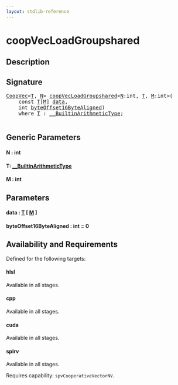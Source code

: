 ```yaml
---
layout: stdlib-reference
---
```


# coopVecLoadGroupshared

## Description





## Signature 

<pre>
<a href="../types/coopvec-04/index.md" class="code_type">CoopVec</a>&lt;<a href="coopvecloadgroupshared-47b.md#typeparam-T" class="code_type">T</a>, <a href="coopvecloadgroupshared-47b.md#decl-N" class="code_var">N</a>&gt; <a href="coopvecloadgroupshared-47b.md">coopVecLoadGroupshared</a>&lt;<a href="coopvecloadgroupshared-47b.md#decl-N" class="code_var">N</a>:<span class="code_keyword">int</span>, <a href="coopvecloadgroupshared-47b.md#typeparam-T" class="code_type">T</a>, <a href="coopvecloadgroupshared-47b.md#decl-M" class="code_var">M</a>:<span class="code_keyword">int</span>&gt;(
    <span class="code_keyword">const</span> <a href="coopvecloadgroupshared-47b.md#typeparam-T" class="code_type">T</a>[<a href="coopvecloadgroupshared-47b.md#decl-M" class="code_var">M</a>] <a href="coopvecloadgroupshared-47b.md#decl-data" class="code_param">data</a>,
    <span class="code_keyword">int</span> <a href="coopvecloadgroupshared-47b.md#decl-byteOffset16ByteAligned" class="code_param">byteOffset16ByteAligned</a>)
    <span class='code_keyword'>where</span> <a href="coopvecloadgroupshared-47b.md#typeparam-T" class="code_type">T</a> : <a href="../interfaces/0_builtinarithmetictype-029j/index.md" class="code_type">__BuiltinArithmeticType</a>;

</pre>

## Generic Parameters

####  <a id="decl-N"></a>N  : int
####  <a id="typeparam-T"></a>T: [\_\_BuiltinArithmeticType](../interfaces/0_builtinarithmetictype-029j/index.md)
####  <a id="decl-M"></a>M  : int

## Parameters

####  <a id="decl-data"></a>data  : [T](coopvecloadgroupshared-47b.md#typeparam-T) \[ [M](coopvecloadgroupshared-47b.md#decl-M) \]
####  <a id="decl-byteOffset16ByteAligned"></a>byteOffset16ByteAligned  : int = 0

## Availability and Requirements

Defined for the following targets:

#### hlsl
Available in all stages.

#### cpp
Available in all stages.

#### cuda
Available in all stages.

#### spirv
Available in all stages.

Requires capability: `spvCooperativeVectorNV`.



<script>
// Fix .md links to .html when on ReadTheDocs
if (window.location.hostname.includes('readthedocs') || 
    window.location.hostname.includes('rtfd.io')) {
  document.addEventListener('DOMContentLoaded', function() {
    const links = document.querySelectorAll('a');
    links.forEach(link => {
      if (link.getAttribute('href') && link.getAttribute('href').endsWith('.md')) {
        link.href = link.href.replace(/\.md($|#|\?)/, '.html$1');
      }
    });
  });
}
</script>
